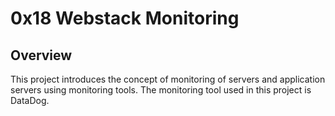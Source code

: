 # 0x18 Webstack Monitoring

## Overview

This project introduces the concept of monitoring of servers and application servers using monitoring tools. The monitoring tool used in this project is DataDog.